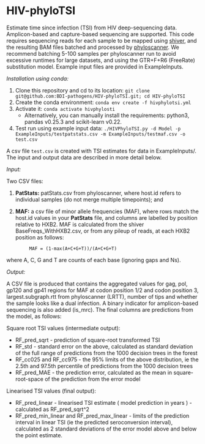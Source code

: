 # HIV-phyloTSI
Estimate time since infection (TSI) from HIV deep-sequencing data. Amplicon-based and capture-based sequencing are supported. This code requires sequencing reads for each sample to be mapped using [shiver](https://github.com/ChrisHIV/shiver/ "shiver"), and the resulting BAM files batched and processed by [phyloscanner](https://github.com/BDI-pathogens/phyloscanner "phyloscanner"). We recommend batching 5-100 samples per phyloscanner run to avoid excessive runtimes for large datasets, and using the GTR+F+R6 (FreeRate) substitution model. Example input files are provided in ExampleInputs.

_Installation using conda:_
1. Clone this repository and cd to its location: `git clone git@github.com:BDI-pathogens/HIV-phyloTSI.git; cd HIV-phyloTSI`
2. Create the conda environment: `conda env create -f hivphylotsi.yml`
3. Activate it: `conda activate hivphylosti`
    * Alternatively, you can manually install the requirements: python3, pandas v0.25.3 and scikit-learn v0.22.
4. Test run using example input data:
`./HIVPhyloTSI.py -d Model -p ExampleInputs/testpatstats.csv -m ExampleInputs/testmaf.csv -o test.csv`

A csv file `test.csv` is created with TSI estimates for data in ExampleInputs/. The input and output data are described in more detail below.

_Input:_

Two CSV files:
1. **PatStats:** patStats.csv from phyloscanner, where host.id refers to individual samples (do not merge multiple timepoints); and
2. **MAF:** a csv file of minor allele frequencies (MAF), where rows match the host.id values in your **PatStats** file, and columns are labelled by position relative to HXB2. MAF is calculated from the shiver BaseFreqs_WithHXB2.csv, or from any pileup of reads, at each HXB2 position as follows:

            MAF = (1-max(A+C+G+T))/(A+C+G+T)

where A, C, G and T are counts of each base (ignoring gaps and Ns).

_Output:_

A CSV file is produced that contains the aggregated values for gag, pol, gp120 and gp41 regions for MAF at codon position 1/2 and codon position 3, largest.subgraph.rtt from phyloscanner (LRTT), number of tips and whether the sample looks like a dual infection. A binary indicator for amplicon-based sequencing is also added (is_mrc). The final columns are predictions from the model, as follows:

Square root TSI values (intermediate output):
*  RF_pred_sqrt - prediction of square-root transformed TSI
*  RF_std - standard error on the above, calculated as standard deviation of the full range of predictions from the 1000 decision trees in the forest
*  RF_cc025 and RF_cc975 - the 95% limits of the above distribution, ie the 2.5th and 97.5th percentile of predictions from the 1000 decision trees
*  RF_pred_MAE - the prediction error, calculated as the mean in square-root-space of the prediction from the error model

Linearised TSI values (final output):
*  RF_pred_linear - linearised TSI estimate ( model prediction in years ) - calculated as RF_pred_sqrt^2
*  RF_pred_min_linear and RF_pred_max_linear - limits of the prediction interval in linear TSI (ie the predicted seroconversion interval), calculated as 2 standard deviations of the error model above and below the point estimate.


